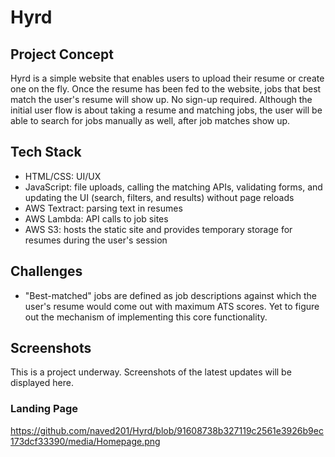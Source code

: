 # Hyrd

## Project Concept
Hyrd is a simple website that enables users to upload their resume or create one on the fly. Once the resume has been fed to the website, jobs that best match the user's resume will show up. No sign-up required. Although the initial user flow is about taking a resume and matching jobs, the user will be able to search for jobs manually as well, after job matches show up. 

## Tech Stack
* HTML/CSS: UI/UX
* JavaScript: file uploads, calling the matching APIs, validating forms, and updating the UI (search, filters, and results) without page reloads
* AWS Textract: parsing text in resumes
* AWS Lambda: API calls to job sites
* AWS S3: hosts the static site and provides temporary storage for resumes during the user's session

## Challenges 
* "Best-matched" jobs are defined as job descriptions against which the user's resume would come out with maximum ATS scores. Yet to figure out the mechanism of implementing this core functionality.

## Screenshots
This is a project underway. Screenshots of the latest updates will be displayed here. 

### Landing Page
https://github.com/naved201/Hyrd/blob/91608738b327119c2561e3926b9ec173dcf33390/media/Homepage.png
